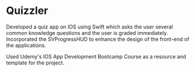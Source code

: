 # Quizzler

Developed a quiz app on IOS using Swift which asks the user several common knowledge questions and the user is graded immediately.
Incorporated the SVProgressHUD to enhance the design of the front-end of the applications.

Used Udemy's IOS App Development Bootcamp Course as a resource and template for the project.
